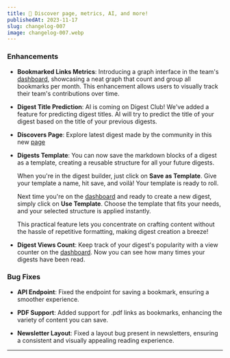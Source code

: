 ```yaml
---
title: 🔮 Discover page, metrics, AI, and more!
publishedAt: 2023-11-17
slug: changelog-007
image: changelog-007.webp
---
```


### Enhancements

- **Bookmarked Links Metrics**: Introducing a graph interface in the team's [dashboard](https://digest.club/teams), showcasing a neat graph that count and group all bookmarks per month. This enhancement allows users to visually track their team's contributions over time.

- **Digest Title Prediction**: AI is coming on Digest Club! We've added a feature for predicting digest titles. AI will try to predict the title of your digest based on the title of your previous digests.

- **Discovers Page**: Explore latest digest made by the community in this new [page](https://digest.club/discover)

- **Digests Template**: You can now save the markdown blocks of a digest as a template, creating a reusable structure for all your future digests.

  When you're in the digest builder, just click on **Save as Template**. Give your template a name, hit save, and voilà! Your template is ready to roll.

  Next time you're on the [dashboard](https://digest.club/teams) and ready to create a new digest, simply click on **Use Template**. Choose the template that fits your needs, and your selected structure is applied instantly.

  This practical feature lets you concentrate on crafting content without the hassle of repetitive formatting, making digest creation a breeze!

- **Digest Views Count**: Keep track of your digest's popularity with a view counter on the [dashboard](https://digest.club/teams). Now you can see how many times your digests have been read.

### Bug Fixes

- **API Endpoint**: Fixed the endpoint for saving a bookmark, ensuring a smoother experience.

- **PDF Support**: Added support for .pdf links as bookmarks, enhancing the variety of content you can save.

- **Newsletter Layout**: Fixed a layout bug present in newsletters, ensuring a consistent and visually appealing reading experience.

---
